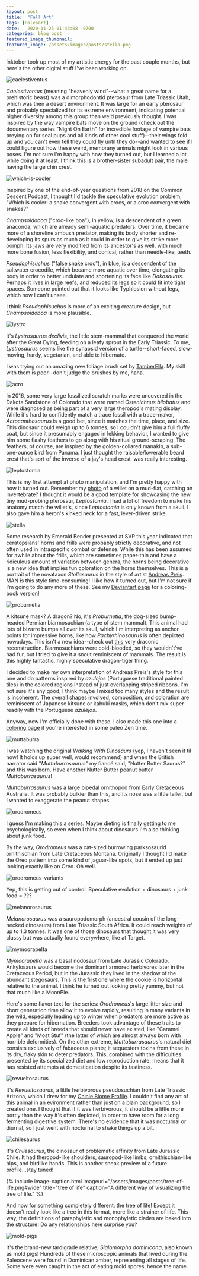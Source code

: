 ```yaml
---
layout: post
title:  "Fall Art"
tags: [Paleoart]
date:   2020-11-25 01:43:08 -0700
categories: blog post
featured_image_thumbnail:
featured_image: /assets/images/posts/stella.png
---
```


Inktober took up most of my artistic energy for the past couple months, but here's the other digital stuff I've been working on.

![caelestiventus](/assets/images/posts/caelestiventus.png)

*Caelestiventus* (meaning "heavenly wind"--what a great name for a prehistoric beast) was a dimorphodontid pterosaur from Late Triassic Utah, which was then a desert environment.  It was large for an early pterosaur and probably specialized for its extreme environment, indicating potential higher diversity among this group than we'd previously thought.  I was inspired by the way vampire bats move on the ground (check out the documentary series "Night On Earth" for incredible footage of vampire bats preying on fur seal pups and all kinds of other cool stuff)--their wings fold up and you can't even tell they could fly until they do--and wanted to see if I could figure out how these weird, membrany animals might look in various poses.  I'm not sure I'm happy with how they turned out, but I learned a lot while doing it at least.  I think this is a brother-sister subadult pair, the male having the large chin crest.

![which-is-cooler](/assets/images/posts/which-is-cooler.png)

Inspired by one of the end-of-year questions from 2018 on the Common Descent Podcast, I thought I'd tackle the speculative evolution problem, "Which is cooler: a snake convergent with crocs, or a croc convergent with snakes?"

*Champsoidoboa* ("croc-like boa"), in yellow, is a descendent of a green anaconda, which are already semi-aquatic predators.  Over time, it became more of a shoreline ambush predator, making its body shorter and re-developing its spurs as much as it could in order to give its strike more oomph.  Its jaws are very modified from its ancestor's as well, with much more bone fusion, less flexibility, and conical, rather than needle-like, teeth.

*Pseudophisuchus* ("false snake croc"), in blue, is a descendent of the saltwater crocodile, which became more aquatic over time, elongating its body in order to better undulate and shortening its face like *Dakosaurus*.  Perhaps it lives in large reefs, and reduced its legs so it could fit into tight spaces.  Someone pointed out that it looks like Typhlosion without legs, which now I can't unsee.

I think *Pseudophisuchus* is more of an exciting creature design, but *Champsoidoboa* is more plausible.

![lystro](/assets/images/posts/lystro.png)

It's *Lystrosaurus declivis*, the little stem-mammal that conquered the world after the Great Dying, feeding on a leafy sprout in the Early Triassic.  To me, *Lystrosaurus* seems like the synapsid version of a turtle--short-faced, slow-moving, hardy, vegetarian, and able to hibernate.

I was trying out an amazing new foliage brush set by [TamberElla](https://www.deviantart.com/tamberella).  My skill with them is poor--don't judge the brushes by me, haha.

![acro](/assets/images/posts/acro.png)

In 2016, some very large fossilized scratch marks were uncovered in the Dakota Sandstone of Colorado that were named *Ostenichnus bilobatus* and were diagnosed as being part of a very large theropod's mating display.  While it's hard to confidently match a trace fossil with a trace-maker, *Acrocanthosaurus* is a good bet, since it matches the time, place, and size.  This dinosaur could weigh up to 6 tonnes, so I couldn't give him a full fluffy coat, but since it presumably engaged in lekking behavior, I wanted to give him some flashy feathers to go along with his ritual ground-scraping.  The feathers, of course, are inspired by the golden-collared manakin, a sub-one-ounce bird from Panama.  I just thought the raisable/lowerable beard crest that's sort of the inverse of a jay's head crest, was really interesting.

![leptostomia](/assets/images/posts/leptostomia.png)

This is my first attempt at photo manipulation, and I'm pretty happy with how it turned out.  Remember my [photo](https://obscuredinosaurfacts.com/blog/post/2020/10/28/dinophoto3.html) of a willet on a mud-flat, catching an invertebrate?  I thought it would be a good template for showcasing the new tiny mud-probing pterosaur, *Leptostomia*.  I had a lot of freedom to make his anatomy match the willet's, since *Leptostomia* is only known from a skull.  I also gave him a heron's kinked neck for a fast, lever-driven strike.

![stella](/assets/images/posts/stella.png)

Some research by Emerald Bender presented at SVP this year indicated that ceratopsians' horns and frills were probably strictly decorative, and not often used in intraspecific combat or defense.  While this has been assumed for awhile about the frills, which are sometimes paper-thin and have a ridiculous amount of variation between genera, the horns being decorative is a new idea that implies fun coloration on the horns themselves.  This is a portrait of the novataxon *Stellasaurus* in the style of artist [Andreas Preis](https://andreaspreis.com/).  MAN is this style time-consuming!  I like how it turned out, but I'm not sure if I'm going to do any more of these.  See my [Deviantart page](https://www.deviantart.com/roscoestar/art/Stellasaurus-coloring-page-861395766) for a coloring-book version!

![proburnetia](/assets/images/posts/proburnetia2.png)

A kitsune mask?  A dragon?  No, it's *Proburnetia*, the dog-sized bump-headed Permian biarmosuchian (a type of stem mammal).  This animal had lots of bizarre bumps all over its skull, which I'm interpreting as anchor points for impressive horns, like how *Pachyrhinosaurus* is often depicted nowadays.  This isn't a new idea--check out [this](https://www.deviantart.com/pterosaur-freak/art/Proburnetia-723474412) very draconic reconstruction.  Biarmosuchians were cold-blooded, so they wouldn't've had fur, but I tried to give it a snout reminiscent of mammals.  The result is this highly fantastic, highly speculative dragon-tiger thing.

I decided to make my own interpretation of Andreas Preis's style for this one and do patterns inspired by *azulejos* (Portuguese traditional painted tiles) in the colored regions instead of just overlapping striped ribbons.  I'm not sure it's any good; I think maybe I mixed too many styles and the result is incoherent.  The overall shapes involved, composition, and coloration are reminiscent of Japanese kitsune or kabuki masks, which don't mix super readily with the Portuguese *azulejos*.

Anyway, now I'm officially done with these.  I also made this one into a [coloring page](https://www.deviantart.com/roscoestar/art/Proburnetia-coloring-page-862104378) if you're interested in some paleo Zen time.

![muttaburra](/assets/images/posts/muttaburra.png)

I was watching the original *Walking With Dinosaurs* (yep, I haven't seen it til now! It holds up super well, would recommend) and when the British narrator said "*Muttaburrasaurus*" my fiancé said, "Nutter Butter Saurus?" and this was born.  Have another Nutter Butter peanut butter *Muttaburrasaurus*!

*Muttaburrasaurus* was a large bipedal ornithopod from Early Cretaceous Australia.  It was probably bulkier than this, and its nose was a little taller, but I wanted to exaggerate the peanut shapes.

![orodromeus](/assets/images/posts/oro.png)

I guess I'm making this a series.  Maybe dieting is finally getting to me psychologically, so even when I think about dinosaurs I'm also thinking about junk food.

By the way, *Orodromeus* was a cat-sized burrowing parksosaurid ornithischian from Late Cretaceous Montana.  Originally I thought I'd make the Oreo pattern into some kind of jaguar-like spots, but it ended up just looking exactly like an Oreo.  Oh well.

![orodromeus-variants](/assets/images/posts/oro-variants.png)

Yep, this is getting out of control.  Speculative evolution + dinosaurs + junk food = ???

![melanorosaurus](/assets/images/posts/melanoro.png)

*Melanorosaurus* was a sauropodomorph (ancestral cousin of the long-necked dinosaurs) from Late Triassic South Africa.  It could reach weights of up to 1.3 tonnes.  It was one of those dinosaurs that thought it was very classy but was actually found everywhere, like at Target.

![mymoorapelta](/assets/images/posts/mymoorapelta.png)

*Mymoorapelta* was a basal nodosaur from Late Jurassic Colorado.  Ankylosaurs would become the dominant armored herbivores later in the Cretaceous Period, but in the Jurassic they lived in the shadow of the abundant stegosaurs.  This is the first one where the cookie is horizontal relative to the animal.  I think he turned out looking pretty yummy, but not that much like a MoonPie.

Here's some flavor text for the series: *Orodromeus*'s large litter size and short generation time allow it to evolve rapidly, resulting in many variants in the wild, especially leading up to winter when predators are more active as they prepare for hibernation.  Breeders took advantage of these traits to create all kinds of breeds that should never have existed, like "Caramel Apple" and "Most Stuf" (the latter of which are almost always born with horrible deformities).  On the other extreme, *Muttaburrasaurus*'s natural diet consists exclusively of fabaceous plants; it sequesters toxins from these in its dry, flaky skin to deter predators.  This, combined with the difficulties presented by its specialized diet and low reproduction rate, means that it has resisted attempts at domestication despite its tastiness.

![revueltosaurus](/assets/images/posts/revuelto.png)

It's *Revueltasaurus*, a little herbivorous pseudosuchian from Late Triassic Arizona, which I drew for my [Chinle Biome Profile](https://obscuredinosaurfacts.com/blog/post/2020/12/02/chinle.html).  I couldn't find any art of this animal in an evironment rather than just on a plain background, so I created one.  I thought that if it was herbivorous, it should be a little more portly than the way it's often depicted, in order to have room for a long fermenting digestive system.  There's no evidence that it was nocturnal or diurnal, so I just went with nocturnal to shake things up a bit.

![chilesaurus](/assets/images/posts/chile.png)

It's *Chilesaurus*, the dinosaur of problematic affinity from Late Jurassic Chile.  It had theropod-like shoulders, sauropod-like limbs, ornithischian-like hips, and birdlike hands.  This is another sneak preview of a future profile...stay tuned!

{% include image-caption.html imageurl="/assets/images/posts/tree-of-life.png#wide" title="tree of life" caption="A different way of visualizing the tree of life." %}

And now for something completely different: the tree of life!  Except it doesn't really look like a tree in this format, more like a strainer of life.  This way, the definitions of paraphyletic and monophyletic clades are baked into the structure!  Do any relationships here surprise you?

![mold-pigs](/assets/images/posts/mold-pigs.png)

It's the brand-new tardigrade relative, *Sialomorpha dominicana*, also known as mold pigs!  Hundreds of these microscopic animals that lived during the Paleocene were found in Dominican amber, representing all stages of life.  Some were even caught in the act of eating mold spores, hence the name.